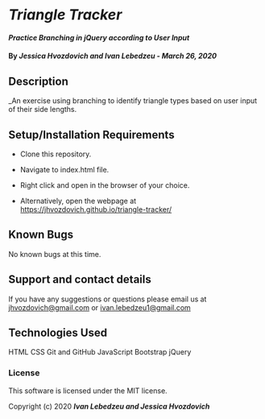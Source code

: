  # _Triangle Tracker_

#### _Practice Branching in jQuery according to User Input_

#### By _**Jessica Hvozdovich and Ivan Lebedzeu - March 26, 2020**_

## Description

_An exercise using branching to identify triangle types based on user input of their side lengths.

## Setup/Installation Requirements

* Clone this repository.
* Navigate to index.html file.
* Right click and open in the browser of your choice.

* Alternatively, open the webpage at https://jhvozdovich.github.io/triangle-tracker/

## Known Bugs

No known bugs at this time.

## Support and contact details

If you have any suggestions or questions please email us at jhvozdovich@gmail.com or ivan.lebedzeu1@gmail.com

## Technologies Used

HTML
CSS
Git and GitHub
JavaScript
Bootstrap
jQuery

### License

This software is licensed under the MIT license.

Copyright (c) 2020 **_Ivan Lebedzeu and Jessica Hvozdovich_**